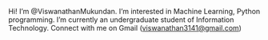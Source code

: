Hi! I’m @ViswanathanMukundan.
I’m interested in Machine Learning, Python programming. 
I’m currently an undergraduate student of Information Technology.
Connect with me on Gmail (viswanathan3141@gmail.com)

<!---
ViswanathanMukundan/ViswanathanMukundan is a ✨ special ✨ repository because its `README.md` (this file) appears on your GitHub profile.
You can click the Preview link to take a look at your changes.
--->
